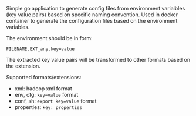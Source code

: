 

Simple go application to generate config files from environment varialbles (key value pairs) based on specific naming convention. Used in docker container to generate the configuration files based on the environment variables.

The environment should be in form:

```
FILENAME.EXT_any.key=value
```

The extracted key value pairs will be transformed to other formats based on the extension.

Supported formats/extensions:

 * xml: hadoop xml format
 * env, cfg: `key=value` format
 * conf, sh: `export key=value` format
 * properties: `key: properties`


